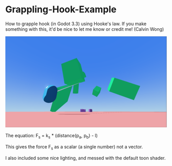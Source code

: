 # Grappling-Hook-Example
How to grapple hook (in Godot 3.3) using Hooke's law. If you make something
with this, it'd be nice to let me know or credit me! (Calvin Wong)

![alt text](demo.png "Screenshot :)")

The equation:
F<sub>s</sub> = k<sub>s</sub> * (distance(p<sub>a</sub>, p<sub>b</sub>) - l)

This gives the force F<sub>s</sub> as a scalar (a single number) not a vector.

I also included some nice lighting, and messed with the default toon shader.
